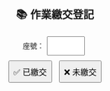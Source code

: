
<html>
<head>
  <meta charset="UTF-8">
  <title>作業繳交登記</title>
  <style>
    body { font-family: Arial, sans-serif; text-align: center; padding: 20px; }
    input, button { padding: 8px; margin: 5px; font-size: 16px; }
    #msg { margin-top: 10px; font-weight: bold; color: green; }
  </style>
</head>
<body>
  <h2>📚 作業繳交登記</h2>
  <label>座號：<input type="number" id="seat" min="1" max="30"></label><br>
  <button onclick="mark('已繳交')">✅ 已繳交</button>
  <button onclick="mark('未繳交')">❌ 未繳交</button>

  <p id="msg"></p>

  <script>
    const API_URL = "https://script.google.com/macros/library/d/1fU2RCYb4eqo6AHR_eqTCYBwuKxH6n40sRD6ybTDj8Cr_3XJa4k8yDe1x/1"; // 換成你的 URL

    function mark(status) {
      const seat = document.getElementById("seat").value;
      if (!seat) { alert("請輸入座號！"); return; }
      fetch(API_URL, {
        method: "POST",
        body: JSON.stringify({ seat: seat, status: status }),
        headers: { "Content-Type": "application/json" }
      })
      .then(res => res.text())
      .then(msg => {
        document.getElementById("msg").innerText = "✅ 登記完成！";
        document.getElementById("seat").value = "";
      })
      .catch(err => {
        document.getElementById("msg").innerText = "⚠️ 發生錯誤：" + err;
      });
    }
  </script>
</body>
</html>
